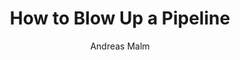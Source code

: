 ---
title: "How to Blow Up a Pipeline"
subtitle: ""
description: ""
layout: book
author: Andreas Malm
started: 2021-12-31
read: 2021-12-31
status: read
rating: 3
color: 
cover: 
pages: 192
link: 
---